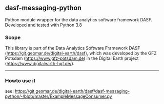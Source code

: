 ## dasf-messaging-python

Python module wrapper for the data analytics software framework DASF.
Developed and tested with Python 3.8

### Scope

This library is part of the Data Analytics Software Framework DASF (https://git.geomar.de/digital-earth/dasf), 
which was developed by the GFZ Potsdam (https://www.gfz-potsdam.de) 
in the Digital Earth project (https://www.digitalearth-hgf.de/).

---

### Howto use it

see: https://git.geomar.de/digital-earth/dasf/dasf-messaging-python/-/blob/master/ExampleMessageConsumer.py
